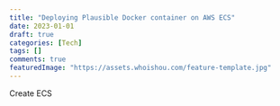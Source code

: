 ```yaml
---
title: "Deploying Plausible Docker container on AWS ECS"
date: 2023-01-01
draft: true
categories: [Tech]
tags: []
comments: true
featuredImage: "https://assets.whoishou.com/feature-template.jpg"
---
```


Create ECS 